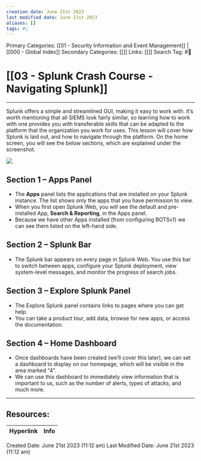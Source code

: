 ```yaml
---
creation date: June 21st 2023
last modified date: June 21st 2023
aliases: []
tags: #📖
---
```


Primary Categories: [[01 - Security Information and Event Management]] | [[000 - Global Index]] 
Secondary Categories: [[]] 
Links: [[]] 
Search Tag: #📖  

# [[03 - Splunk Crash Course - Navigating Splunk]]  
---

Splunk offers a simple and streamlined GUI, making it easy to work with. It’s worth mentioning that all SIEMS look fairly similar, so learning how to work with one provides you with transferable skills that can be adapted to the platform that the organization you work for uses. This lesson will cover how Splunk is laid out, and how to navigate through the platform. On the home screen, you will see the below sections, which are explained under the screenshot.

![](https://d2y9h8w1ydnujs.cloudfront.net/uploads/content/images/886f72777e4cee73cdb984181acced461d749b2799eb412ea4567a1420d328ffc0c60d2c3766d081838a2bca7ae9.png)

## **Section 1 – Apps Panel**

- The **Apps** panel lists the applications that are installed on your Splunk instance. The list shows only the apps that you have permission to view.
- When you first open Splunk Web, you will see the default and pre-installed App, **Search & Reporting**, in the Apps panel.
- Because we have other Apps installed (from configuring BOTSv1) we can see them listed on the left-hand side.

## **Section 2 – Splunk Bar**

- The Splunk bar appears on every page in Splunk Web. You use this bar to switch between apps, configure your Splunk deployment, view system-level messages, and monitor the progress of search jobs.

## **Section 3 – Explore Splunk Panel**

- The Explore Splunk panel contains links to pages where you can get help.
- You can take a product tour, add data, browse for new apps, or access the documentation.

## **Section 4 – Home Dashboard**

- Once dashboards have been created (we’ll cover this later), we can set a dashboard to display on our homepage, which will be visible in the area marked “4”.
- We can use this dashboard to immediately view information that is important to us, such as the number of alerts, types of attacks, and much more.


___

## Resources:

| Hyperlink | Info |
| --------- | ---- |


Created Date: June 21st 2023 (11:12 am) 
Last Modified Date: June 21st 2023 (11:12 am)

